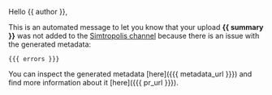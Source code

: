 Hello {{ author }},

This is an automated message to let you know that your upload **{{ summary }}** was not added to the [Simtropolis channel](https://sc4pac.simtropolis.com) because there is an issue with the generated metadata:

```
{{{ errors }}}
```

You can inspect the generated metadata [here]({{{ metadata_url }}}) and find more information about it [here]({{{ pr_url }}}).
